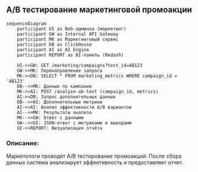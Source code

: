 ## А/В тестирование маркетинговой промоакции

```mermaid
sequenceDiagram
    participant UI as Веб-админка (маркетинг)
    participant GW as Internal API Gateway
    participant MK as Маркетинговый сервис
    participant DB as ClickHouse
    participant AI as AI Engine
    participant REPORT as BI-панель (Redash)

    UI->>GW: GET /marketing/campaigns?test_id=AB123
    GW->>MK: Перенаправление запроса
    MK->>DB: SELECT * FROM marketing_metrics WHERE campaign_id = 'AB123'
    DB-->>MK: Данные по кампании
    MK->>AI: POST /analyze-ab-test (campaign_id, metrics)
    AI->>DB: Запрос дополнительных данных
    DB-->>AI: Дополнительные метрики
    AI->>AI: Анализ эффективности A/B вариантов
    AI-->>MK: Результаты анализа
    MK-->>GW: Ответ с данными
    GW-->>UI: JSON-ответ с метриками и выводами
    UI->>REPORT: Визуализация отчёта
```

### Описание:

Маркетологи проводят A/B тестирование промоакций. После сбора данных система анализирует эффективность и предоставляет отчет.
